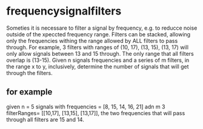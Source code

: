 # frequencysignalfilters

Someties it is necessare to filter a signal by frequency, e.g. to reducce noise outside of the xpeccted frequency range. Filters can be stacked, allowing only the frequencies withing the range allowed by ALL filters to pass through. For example, 3 filters with ranges of (10, 17), (13, 15), (13, 17) will only allow signals between 13 and 15 through. The only range that all filters overlap is (13-15). Given n signals frequencies and a series of m filters, in the range x to y, inclusively, determine the number of signals that will get through the filters.

## for example

given n = 5 signals with frequencies = [8, 15, 14, 16, 21] adn m 3 filterRanges= [[10,17], [13,15], [13,17]], the two frequencies that will pass through all filters are 15 and 14.